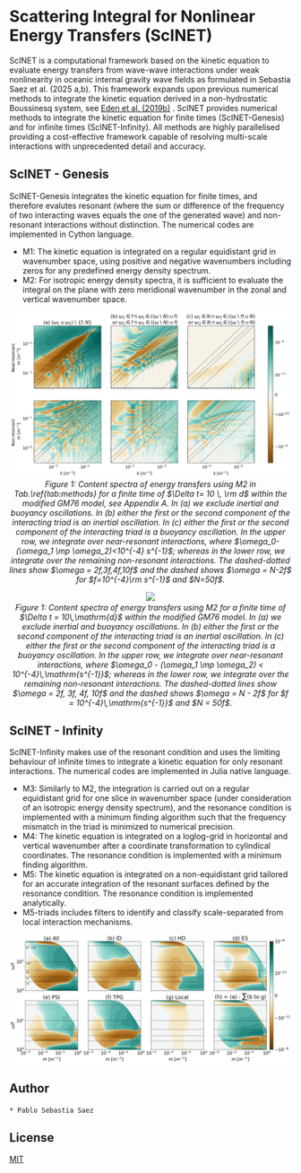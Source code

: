 # Scattering Integral for Nonlinear Energy Transfers (ScINET)
ScINET is a computational framework based on the kinetic equation to evaluate energy transfers from wave-wave interactions under weak nonlinearity in oceanic internal gravity wave fields as formulated in Sebastia Saez et al. (2025 a,b). This framework expands upon previous numerical methods to integrate the kinetic equation derived in a non-hydrostatic Boussinesq system, see [Eden et al. (2019b)](https://journals.ametsoc.org/view/journals/phoc/49/3/jpo-d-18-0075.1.xml) . ScINET provides numerical methods to integrate the kinetic equation for finite times (ScINET-Genesis) and for infinite times (ScINET-Infinity). All methods are highly parallelised providing a cost-effective framework capable of resolving multi-scale interactions with unprecedented detail and accuracy. 

## ScINET - Genesis
ScINET-Genesis integrates the kinetic equation for finite times, and therefore evalutes resonant (where the sum or difference of the frequency of two interacting waves equals the one of the generated wave) and non-resonant interactions without distinction. The numerical codes are implemented in Cython language.

* M1: The kinetic equation is integrated on a regular equidistant grid in wavenumber space, using positive and negative wavenumbers including zeros for any predefined energy density spectrum.
* M2: For isotropic energy density spectra, it is sufficient to evaluate the integral on the plane with zero meridional wavenumber in the zonal and vertical wavenumber space.
<p align="center">
  <img src="media/M2.png" width="900"/><br>
  <em>Figure 1: Content spectra of energy transfers using M2 in Tab.\ref{tab:methods} for a finite time of $\Delta t= 10 \, \rm d$ within the modified GM76 model, see Appendix A. In (a) we exclude inertial and buoyancy oscillations. In (b) either the first or the second component of the interacting triad is an inertial oscillation. 
    In (c) either the first or the second component of the interacting triad is a buoyancy oscillation. In the upper row, we integrate over near-resonant interactions, where $\omega_0- (\omega_1 \mp \omega_2)<10^{-4} s^{-1}$; whereas in the lower row, we integrate over the remaining non-resonant interactions.
    The dashed-dotted lines show $\omega = 2f,3f,4f,10f$ and the dashed shows $\omega = N-2f$ for $f=10^{-4}\rm s^{-1}$ and $N=50f$.</em>
</p>

<p align="center">
  <img src="media/ShallowWater/shallow_water_example.png" width="600"/><br>
  <em>
  Figure 1: Content spectra of energy transfers using M2 for a finite time of 
  $\Delta t = 10\,\mathrm{d}$ within the modified GM76 model. 
  In (a) we exclude inertial and buoyancy oscillations. In (b) either the first or the 
  second component of the interacting triad is an inertial oscillation. 
  In (c) either the first or the second component of the interacting triad is a buoyancy 
  oscillation. In the upper row, we integrate over near-resonant interactions, where 
  $\omega_0 - (\omega_1 \mp \omega_2) < 10^{-4}\,\mathrm{s^{-1}}$; whereas in the lower row, 
  we integrate over the remaining non-resonant interactions. 
  The dashed-dotted lines show $\omega = 2f, 3f, 4f, 10f$ and the dashed shows 
  $\omega = N - 2f$ for $f = 10^{-4}\,\mathrm{s^{-1}}$ and $N = 50f$.
  </em>
</p>


## ScINET - Infinity
ScINET-Infinity makes use of the resonant condition and uses the limiting behaviour of infinite times to integrate a kinetic equation for only resonant interactions. The numerical codes are implemented in Julia native language.

* M3: Similarly to M2, the integration is carried out on a regular equidistant grid for one slice in wavenumber space (under consideration of an isotropic energy density spectrum), and the resonance condition is implemented with a minimum finding algorithm such that the frequency mismatch in the triad is minimized to numerical precision.
* M4: The kinetic equation is integrated on a loglog-grid in horizontal and vertical wavenumber after a coordinate transformation to cylindical coordinates. The resonance condition is implemented with a minimum finding algorithm.
* M5: The kinetic equation is integrated on a non-equidistant grid tailored for an accurate integration of the resonant surfaces defined by the resonance condition. The resonance condition is implemented analytically.
* M5-triads includes filters to identify and classify scale-separated from local interaction mechanisms.

<img src="media/M5-triads.png" />


## Author
    * Pablo Sebastia Saez

## License
[MIT](LICENSE.txt)
